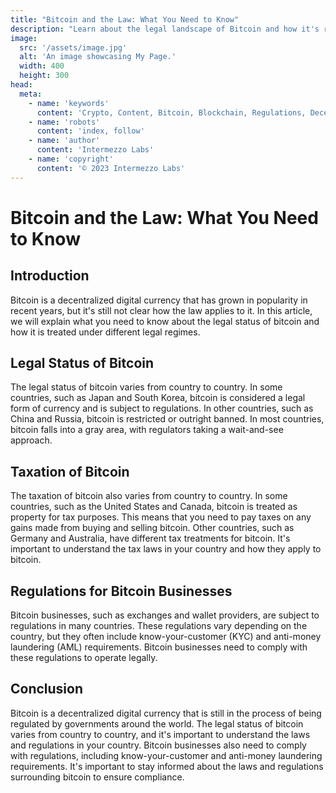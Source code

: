 ```yaml
---
title: "Bitcoin and the Law: What You Need to Know"
description: "Learn about the legal landscape of Bitcoin and how it's regulated around the world. From taxes to anti-money laundering laws, this guide will help you navigate the legal complexities of Bitcoin."
image:
  src: '/assets/image.jpg'
  alt: 'An image showcasing My Page.'
  width: 400
  height: 300
head:
  meta:
    - name: 'keywords'
      content: 'Crypto, Content, Bitcoin, Blockchain, Regulations, Decentralized, Law'
    - name: 'robots'
      content: 'index, follow'
    - name: 'author'
      content: 'Intermezzo Labs'
    - name: 'copyright'
      content: '© 2023 Intermezzo Labs'
---
```


# Bitcoin and the Law: What You Need to Know

## Introduction
Bitcoin is a decentralized digital currency that has grown in popularity in recent years, but it's still not clear how the law applies to it. In this article, we will explain what you need to know about the legal status of bitcoin and how it is treated under different legal regimes.

## Legal Status of Bitcoin
The legal status of bitcoin varies from country to country. In some countries, such as Japan and South Korea, bitcoin is considered a legal form of currency and is subject to regulations. In other countries, such as China and Russia, bitcoin is restricted or outright banned. In most countries, bitcoin falls into a gray area, with regulators taking a wait-and-see approach.

## Taxation of Bitcoin
The taxation of bitcoin also varies from country to country. In some countries, such as the United States and Canada, bitcoin is treated as property for tax purposes. This means that you need to pay taxes on any gains made from buying and selling bitcoin. Other countries, such as Germany and Australia, have different tax treatments for bitcoin. It's important to understand the tax laws in your country and how they apply to bitcoin.

## Regulations for Bitcoin Businesses
Bitcoin businesses, such as exchanges and wallet providers, are subject to regulations in many countries. These regulations vary depending on the country, but they often include know-your-customer (KYC) and anti-money laundering (AML) requirements. Bitcoin businesses need to comply with these regulations to operate legally.

## Conclusion
Bitcoin is a decentralized digital currency that is still in the process of being regulated by governments around the world. The legal status of bitcoin varies from country to country, and it's important to understand the laws and regulations in your country. Bitcoin businesses also need to comply with regulations, including know-your-customer and anti-money laundering requirements. It's important to stay informed about the laws and regulations surrounding bitcoin to ensure compliance.
